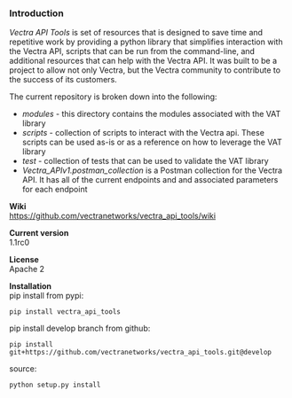 ### Introduction
*Vectra API Tools* is set of resources that is designed to save time and repetitive work by providing a python library that simplifies interaction with the Vectra API, scripts that can be run from the command-line, and additional resources that can help with the Vectra API. It was built to be a project to allow not only Vectra, but the Vectra community to contribute to the success of its customers.

The current repository is broken down into the following:
* *modules* - this directory contains the modules associated with the VAT library
* *scripts* - collection of scripts to interact with the Vectra api. These scripts can be used as-is or as a reference on how to leverage the VAT library
* *test* - collection of tests that can be used to validate the VAT library
* *Vectra\_APIv1.postman\_collection* is a Postman collection for the Vectra API. It has all of the current endpoints and and associated parameters for each endpoint

**Wiki**  
https://github.com/vectranetworks/vectra_api_tools/wiki

**Current version**  
1.1rc0

**License**  
Apache 2

**Installation**  
pip install from pypi:  
```
pip install vectra_api_tools
```
pip install develop branch from github:
```
pip install git+https://github.com/vectranetworks/vectra_api_tools.git@develop
```
source:
```
python setup.py install
```

